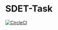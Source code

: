 # SDET-Task

[![CircleCI](https://dl.circleci.com/status-badge/img/gh/ENGaliyasser/SDET-Task/tree/main.svg?style=svg)](https://dl.circleci.com/status-badge/redirect/gh/ENGaliyasser/SDET-Task/tree/main)
